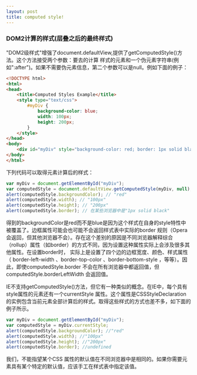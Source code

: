 ```yaml
---
layout: post
title: computed style!
---
```

### DOM2计算的样式(层叠之后的最终样式)

"DOM2级样式"增强了document.defaultView,提供了getComputedStyle()方法。这个方法接受两个参数：要去的计算
样式的元素和一个伪元素字符串(例如":after")。如果不需要伪元素信息，第二个参数可以是null。例如下面的例子：

```html
<!DOCTYPE html>
<html>
<head>
    <title>Computed Styles Example</title>
    <style type="text/css">
        #myDiv {
            background-color: blue;
            width: 100px;
            height: 200px;
        }
    </style>
</head>
<body>
    <div id="myDiv" style="background-color: red; border: 1px solid black"></div>
</body>
</html>
```

下列代码可以取得元素计算后的样式：

```javascript
var myDiv = document.getElementById("myDiv");
var computedStyle = document.defaultView.getComputedStyle(myDiv, null);
alert(computedStyle.backgroundColor); // "red"
alert(computedStyle.width); // "100px"
alert(computedStyle.height); // "200px"
alert(computedStyle.border); // 在某些浏览器中是"1px solid black"
```
得到的backgroundColor是red而不是blue是因为这个样式在自身的style特性中被覆盖了。边框属性可能会也可能不会返回样式表中实际的border 规则（Opera会返回，但其他浏览器不会）。存在这个差别的原因是不同浏览器解释综合（rollup）属性（如border）的方式不同，因为设置这种属性实际上会涉及很多其他属性。在设置border时， 实际上是设置了四个边的边框宽度、颜色、样式属性（ border-left-width 、border-top-color 、border-bottom-style ，等等）。因此，即使computedStyle.border 不会在所有浏览器中都返回值，但computedStyle.borderLeftWidth 会返回值。

IE不支持getComputedStyle()方法，但它有一种类似的概念。在IE中，每个具有style属性的元素还有一个currentStyle 属性。这个属性是CSSStyleDeclaration的实例包含当前元素全部计算后的样式。取得这些样式的方式也差不多，如下面的例子所示。

```javascript
var myDiv = document.getElementById("myDiv");
var computedStyle = myDiv.currentStyle;
alert(computedStyle.backgroundColor); //"red"
alert(computedStyle.width); //"100px"
alert(computedStyle.height); //"200px"
alert(computedStyle.border); //undefined
```
我们，不能指望某个CSS 属性的默认值在不同浏览器中是相同的。如果你需要元素具有某个特定的默认值，应该手工在样式表中指定该值。
